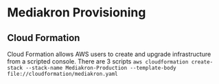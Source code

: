 # Mediakron Provisioning


## Cloud Formation
Cloud Formation allows AWS users to create and upgrade infrastructure from a scripted console.
There are 3 scripts
`aws cloudformation create-stack --stack-name Mediakron-Production --template-body file://cloudformation/mediakron.yaml`